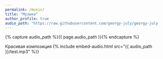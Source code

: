```yaml
---
permalink: /music/
title: "Музыка"
author_profile: true
audio_path: "https://raw.githubusercontent.com/georgy-july/georgy-july.github.io/master/assets/audio"
---
```

{% capture audio_path %}{{ page.audio_path }}{% endcapture %}

Красивая композиция {% include embed-audio.html src="{{ audio_path }}/test.mp3" %}}

